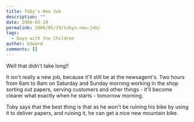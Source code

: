 ```yaml
---
title: Toby's New Job
description: ""
date: 2006-05-19
permalink: 2006/05/19/tobys-new-job/
tags:
  - Days with the Children
author: Edward
comments: []
---
```


Well that didn\'t take long!!

It isn\'t really a new job, because it\'ll still be at the newsagent\'s.
Two hours from 6am to 8am on Saturday and Sunday morning working in the
shop sorting out papers, serving customers and other things - it\'ll
become clearer what exactly when he starts - tomorrow morning.

Toby says that the best thing is that as he won\'t be ruining his bike
by using it to deliver papers, and ruining it, he can get a nice new
mountain bike.


